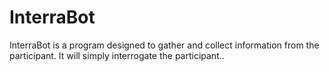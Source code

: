 # InterraBot
InterraBot is a program designed to gather and collect information from the participant. It will simply interrogate the participant..
